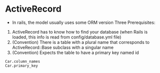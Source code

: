 # ActiveRecord

* In rails, the model usually uses some ORM version
Three Prerequisites:
1. ActiveRecord has to know how to find your database (when Rails is loaded, this info is read from config/database.yml file)
2. (Convention) There is a table with a plural name that corresponds to ActiveRecord::Base subclass with a singular name
3. (Convention) Expects the table to have a primary key named id

```
Car.column_names
Car.primary_key
```
